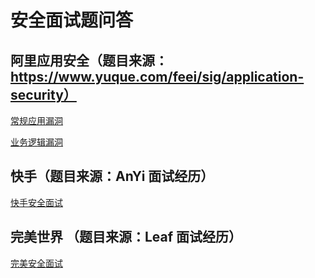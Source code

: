 # 安全面试题问答

## 阿里应用安全（题目来源：https://www.yuque.com/feei/sig/application-security）

[常规应用漏洞](./answer/常规应用漏洞.md)

[业务逻辑漏洞](./answer/业务逻辑漏洞.md)

## 快手（题目来源：AnYi 面试经历）

[快手安全面试](./answer/快手.md)

## 完美世界 （题目来源：Leaf 面试经历）

[完美安全面试](./answer/完美世界.md)
